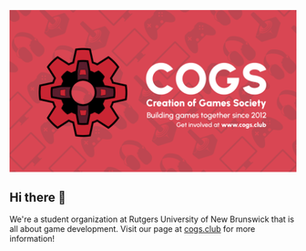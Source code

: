 ![A banner that depicts a cog shaped logo.](/profile/cogs-banner.png)

## Hi there 👋

We're a student organization at Rutgers University of New Brunswick that is all about game development. Visit our page at [cogs.club](https://cogs.club) for more information!
